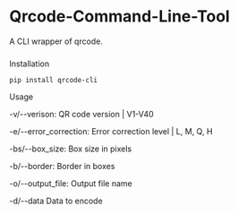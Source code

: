 # Qrcode-Command-Line-Tool
A CLI wrapper of qrcode.


###

Installation

```
pip install qrcode-cli
```

Usage

-v/--verison: QR code version | V1-V40

-e/--error_correction: Error correction level | L, M, Q, H

-bs/--box_size: Box size in pixels

-b/--border: Border in boxes

-o/--output_file: Output file name

-d/--data Data to encode
